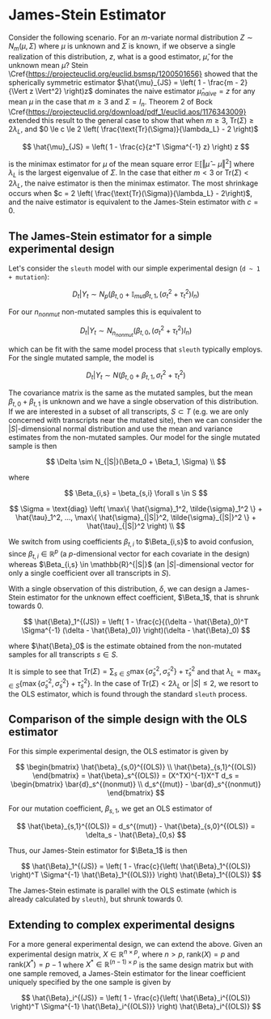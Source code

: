 # James-Stein Estimator

Consider the following scenario. For an $m$-variate normal distribution $Z \sim N_m(\mu, \Sigma)$ where $\mu$ is unknown and $\Sigma$ is known, if we observe a single realization of this distribution, $z$, what is a good estimator, $\hat{\mu}$, for the unknown mean $\mu$?
Stein \Cref{https://projecteuclid.org/euclid.bsmsp/1200501656} showed that the spherically symmetric estimator $\hat{\mu}_{JS} = \left( 1 - \frac{m - 2}{\Vert z \Vert^2} \right)z$ dominates the naive estimator $\hat{\mu}_{naive} = z$ for any mean $\mu$ in the case that $m \ge 3$ and $\Sigma = I_n$.
Theorem 2 of Bock \Cref{https://projecteuclid.org/download/pdf_1/euclid.aos/1176343009} extended this result to the general case to show that when $m \ge 3$, $\text{Tr}(\Sigma) \ge 2 \lambda_L$, and $0 \le c \le 2 \left( \frac{\text{Tr}(\Sigma)}{\lambda_L} - 2 \right)$

$$
\hat{\mu}_{JS} = \left( 1 - \frac{c}{z^T \Sigma^{-1} z} \right) z
$$

is the minimax estimator for $\mu$ of the mean square error $\mathbb{E} \left[ \Vert \hat{\mu} - \mu \Vert ^2\right]$ where $\lambda_L$ is the largest eigenvalue of $\Sigma$.
In the case that either $m < 3$ or $\text{Tr}(\Sigma) < 2 \lambda_L$, the naive estimator is then the minimax estimator.
The most shrinkage occurs when $c = 2 \left( \frac{\text{Tr}(\Sigma)}{\lambda_L} - 2\right)$, and the naive estimator is equivalent to the James-Stein estimator with $c = 0$.

## The James-Stein estimator for a simple experimental design

Let's consider the `sleuth` model with our simple experimental design (`d ~ 1 + mutation`):

$$
D_t | Y_t \sim N_p \left( \beta_{t,0} + \mathbb{I}_{mut}\beta_{t,1}, (\sigma_t^2 + \tau_t^2)I_n \right)
$$

For our $n_{nonmut}$ non-mutated samples this is equivalent to

$$
D_t | Y_t \sim N_{n_{nonmut}} \left( \beta_{t,0}, (\sigma_t^2 + \tau_t^2)I_n \right)
$$

which can be fit with the same model process that `sleuth` typically employs.
For the single mutated sample, the model is

$$
D_t | Y_t \sim N \left( \beta_{t, 0} + \beta_{t, 1}, \sigma_t^2 + \tau_t^2 \right)
$$

The covariance matrix is the same as the mutated samples, but the mean $\beta_{t, 0} + \beta_{t, 1}$ is unknown and we have a single observation of this distribution.
If we are interested in a subset of all transcripts, $S \subset T$ (e.g. we are only concerned with transcripts near the mutated site), then we can consider the $|S|$-dimensional normal distribution and use the mean and variance estimates from the non-mutated samples.
Our model for the single mutated sample is then

$$
\Delta \sim N_{|S|}(\Beta_0 + \Beta_1, \Sigma) \\
$$

where

$$
\Beta_{i,s} = \beta_{s,i} \forall s \in S
$$

$$
\Sigma = \text{diag} \left( \max\{ \hat{\sigma}_1^2, \tilde{\sigma}_1^2 \} + \hat{\tau}_1^2, ..., \max\{ \hat{\sigma}_{|S|}^2, \tilde{\sigma}_{|S|}^2 \} + \hat{\tau}_{|S|}^2 \right) \\
$$

We switch from using coefficients $\beta_{t,i}$ to $\Beta_{i,s}$ to avoid confusion, since $\beta_{t,i} \in \mathbb{R}^p$ (a $p$-dimensional vector for each covariate in the design) whereas $\Beta_{i,s} \in \mathbb{R}^{|S|}$ (an $|S|$-dimensional vector for only a single coefficient over all transcripts in $S$).

With a single observation of this distribution, $\delta$, we can design a James-Stein estimator for the unknown effect coefficient, $\Beta_1$, that is shrunk towards 0.

$$
\hat{\Beta}_1^{(JS)} = \left( 1 - \frac{c}{(\delta - \hat{\Beta}_0)^T \Sigma^{-1} (\delta - \hat{\Beta}_0)} \right)(\delta - \hat{\Beta}_0)
$$

where $\hat{\Beta}_0$ is the estimate obtained from the non-mutated samples for all transcripts $s \in S$.

It is simple to see that $\text{Tr}(\Sigma) = \sum_{s \in S} \max\{ \hat{\sigma}_s^2, \tilde{\sigma}_s^2 \} + \hat{\tau}_s^2$ and that $\lambda_L = \max_{s \in S} \left\{ \max\{ \hat{\sigma}_s^2, \tilde{\sigma}_s^2 \} + \hat{\tau}_s^2 \right\}$.
In the case of $\text{Tr}(\Sigma) < 2 \lambda_L$ or $|S| \le 2$, we resort to the OLS estimator, which is found through the standard `sleuth` process.

## Comparison of the simple design with the OLS estimator

For this simple experimental design, the OLS estimator is given by

$$
\begin{bmatrix}
\hat{\beta}_{s,0}^{(OLS)} \\
\hat{\beta}_{s,1}^{(OLS)}
\end{bmatrix}
 = \hat{\beta}_s^{(OLS)}
 = (X^TX)^{-1}X^T d_s
 = \begin{bmatrix}
\bar{d}_s^{(nonmut)} \\
d_s^{(mut)} - \bar{d}_s^{(nonmut)}
\end{bmatrix}
$$

For our mutation coefficient, $\beta_{s,1}$, we get an OLS estimator of

$$
\hat{\beta}_{s,1}^{(OLS)} = d_s^{(mut)} - \hat{\beta}_{s,0}^{(OLS)} = \delta_s - \hat{\Beta}_{0,s}
$$

Thus, our James-Stein estimator for $\Beta_1$ is then

$$
\hat{\Beta}_1^{(JS)} = \left( 1 - \frac{c}{\left( \hat{\Beta}_1^{(OLS)} \right)^T \Sigma^{-1} \hat{\Beta}_1^{(OLS)}} \right) \hat{\Beta}_1^{(OLS)}
$$

The James-Stein estimate is parallel with the OLS estimate (which is already calculated by `sleuth`), but shrunk towards 0.

## Extending to complex experimental designs

For a more general experimental design, we can extend the above.
Given an experimental design matrix, $X \in \mathbb{R}^{n \times p}$, where $n > p$, $\text{rank}(X) = p$ and $\text{rank}(X^*) = p - 1$ where $X^* \in \mathbb{R}^{(n - 1) \times p}$ is the same design matrix but with one sample removed, a James-Stein estimator for the linear coefficient uniquely specified by the one sample is given by

$$
\hat{\Beta}_i^{(JS)} = \left( 1 - \frac{c}{\left( \hat{\Beta}_i^{(OLS)} \right)^T \Sigma^{-1} \hat{\Beta}_i^{(OLS)}} \right) \hat{\Beta}_i^{(OLS)}
$$
